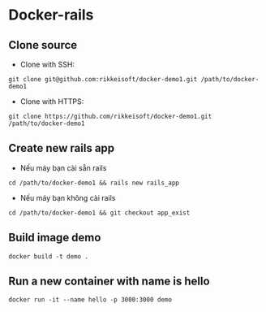 # Docker-rails

## Clone source

* Clone with SSH: <br>
```
git clone git@github.com:rikkeisoft/docker-demo1.git /path/to/docker-demo1
```
* Clone with HTTPS: <br>
```
git clone https://github.com/rikkeisoft/docker-demo1.git /path/to/docker-demo1
```

## Create new rails app

* Nếu máy bạn cài sẵn rails
```
cd /path/to/docker-demo1 && rails new rails_app
```

* Nếu máy bạn không cài rails
```
cd /path/to/docker-demo1 && git checkout app_exist
```

## Build image demo

```
docker build -t demo .
```
## Run a new container with name is hello

```
docker run -it --name hello -p 3000:3000 demo
```
